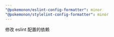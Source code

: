 ```yaml
---
"@pokemonon/eslint-config-formatter": minor
"@pokemonon/stylelint-config-formatter": minor
---
```


修改 eslint 配置的依赖
